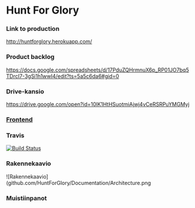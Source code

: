 # Hunt For Glory

### Link to production
http://huntforglory.herokuapp.com/

### Product backlog
https://docs.google.com/spreadsheets/d/17PduZQHrmnuX6p_RP01JO7bq5TDrcI7-3gSi1h1wwI4/edit?ts=5a5c6da6#gid=0

### Drive-kansio
https://drive.google.com/open?id=10lK1HtHSuotmiAjwj4vCeRSRPuYMGMyj

### [Frontend](https://github.com/OhtuHunt/HuntForGloryFrontend)
### Travis
[![Build Status](https://travis-ci.org/OhtuHunt/HuntForGlory.svg?branch=master)](https://travis-ci.org/OhtuHunt/HuntForGlory)


### Rakennekaavio
![Rakennekaavio](github.com/HuntForGlory/Documentation/Architecture.png

### Muistiinpanot

